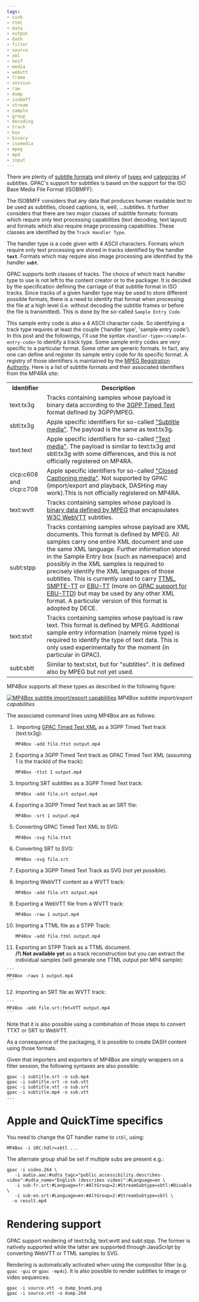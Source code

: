 ```yaml
---
tags:
- sink
- ttml
- data
- output
- dash
- filter
- source
- xml
- heif
- media
- webvtt
- frame
- session
- raw
- dump
- isobmff
- stream
- sample
- group
- decoding
- track
- box
- binary
- isomedia
- mpeg
- mp4
- input
---
```



There are plenty of [subtitle formats](http://en.wikipedia.org/wiki/Subtitle_(captioning)#Subtitle_formats) and plenty of [types](http://en.wikipedia.org/wiki/Subtitle_(captioning)#Types) and [categories](http://en.wikipedia.org/wiki/Subtitle_(captioning)#Categories) of subtitles. GPAC's support for subtitles is based on the support for the ISO Base Media File Format (ISOBMFF). 

The ISOBMFF considers that any data that produces human readable text to be used as subtitles, closed captions, is, well, ...subtitles. It further considers that there are two major classes of subtitle formats: formats which require only text processing capabilities (text decoding, text layout) and formats which also require image processing capabilities. These classes are identified by the `Track Handler Type`.

The handler type is a code given with 4 ASCII characters. Formats which require only text processing are stored in tracks identified by the handler **`text`**. Formats which may require also image processing are identified by the handler **`subt`**. 

GPAC supports both classes of tracks. The choice of which track handler type to use is not left to the content creator or to the packager. It is decided by the specification defining the carriage of that subtitle format in ISO tracks. Since tracks of a given handler type may be used to store different possible formats, there is a need to identify that format when processing the file at a high level (i.e. without decoding the subtitle frames or before the file is transmitted). This is done by the so-called `Sample Entry Code`.

This sample entry code is also a 4 ASCII character code. So identifying a track type requires at least the couple ('handler type', 'sample entry code'). In this post and the followings, I'll use the syntax `<handler-type>:<sample-entry-code>` to identify a track type. Some sample entry codes are very specific to a particular format. Some other are generic formats. In fact, any one can define and register its sample entry code for its specific format. A registry of those identifiers is maintained by the [MPEG Registration Authority](https://mp4ra.org/#/codecs). Here is a list of subtitle formats and their associated identifiers from the MP4RA site:

<table>

<tbody>

<tr>

<th>Identifier</th>

<th style="text-align: center">Description</th>

</tr>

<tr>

<td>text:tx3g</td>

<td>Tracks containing samples whose payload is binary data according to the <a href="http://www.etsi.org/deliver/etsi_ts/126200_126299/126245/11.00.00_60/ts_126245v110000p.pdf">3GPP Timed Text</a> format defined by 3GPP/MPEG.</td>

</tr>

<tr>

<td>sbtl:tx3g</td>

<td>Apple specific identifiers for so-called <a href="https://developer.apple.com/library/mac/documentation/quicktime/qtff/QTFFChap3/qtff3.html">"Subtitle media"</a>. The payload is the same as text:tx3g.</td>

</tr>

<tr>

<td>text:text</td>

<td>Apple specific identifiers for so-called <a href="https://developer.apple.com/library/mac/documentation/quicktime/qtff/QTFFChap3/qtff3.html">"Text media"</a>. The payload is similar to text:tx3g and sbtl:tx3g with some differences, and this is not officially registered on MP4RA.</td>

</tr>

<tr>

<td>clcp:c608 and clcp:c708</td>

<td>Apple specific identifiers for so-called <a href="https://developer.apple.com/library/mac/documentation/quicktime/qtff/QTFFChap3/qtff3.html">"Closed Captioning media"</a>. Not supported by GPAC (import/export and playback, DASHing may work).This is not officially registered on MP4RA.</td>

</tr>

<tr>

<td>text:wvtt</td>

<td>Tracks containing samples whose payload is <a href="http://www.iso.org/iso/home/store/catalogue_tc/catalogue_detail.htm?csnumber=63107">binary data defined by MPEG</a> that encapsulates <a href="https://w3c.github.io/webvtt/">W3C WebVTT</a> subtitles.</td>

</tr>

<tr>

<td>subt:stpp</td>

<td>Tracks containing samples whose payload are XML documents. This format is defined by MPEG. All samples carry one entire XML document and use the same XML language. Further information stored in the Sample Entry box (such as namespace) and possibly in the XML samples is required to precisely identify the XML languages of those subtitles. This is currently used to carry <a href="http://www.w3.org/TR/ttaf1-dfxp/">TTML</a>, <a href="https://www.smpte.org/sites/default/files/st2052-1-2010.pdf">SMPTE-TT</a> or <a href="https://tech.ebu.ch/docs/tech/tech3381.pdf">EBU-TT</a> (more on <a href="EBU-TTD-support-in-GPAC">GPAC support for EBU-TTD</a>) but may be used by any other XML format. A particular version of this format is adopted by DECE.</td>

</tr>

<tr>

<td>text:stxt</td>

<td>Tracks containing samples whose payload is raw text. This format is defined by MPEG. Additional sample entry information (namely mime type) is required to identify the type of text data. This is only used experimentally for the moment (in particular in GPAC).</td>

</tr>

<tr>

<td>subt:sbtt</td>

<td>Similar to text:stxt, but for "subtitles". It is defined also by MPEG but not yet used.</td>

</tr>

</tbody>

</table>

MP4Box supports all these types as described in the following figure:

[![MP4Box subtitle import/export capabilities](https://gpac.io/files/2014/09/mp4box-subtitle-support.png)](https://gpac.io/files/2014/09/mp4box-subtitle-support.png)
_MP4Box subtitle import/export capabilities_

The associated command lines using MP4Box are as follows:

1.   Importing [GPAC Timed Text XML](TTXT-Format-Documentation) as a 3GPP Timed Text track (text:tx3g):
    
    ```
    MP4Box -add file.ttxt output.mp4
    ```
    
2.  Exporting a 3GPP Timed Text track as GPAC Timed Text XML (assuming 1 is the trackId of the track):
    
    ```
    MP4Box -ttxt 1 output.mp4
    ```
    
3.  Importing SRT subtitles as a 3GPP Timed Text track:
    
    ```
    MP4Box -add file.srt output.mp4
    ```
    
4.  Exporting a 3GPP Timed Text track as an SRT file:
    
    ```
    MP4Box -srt 1 output.mp4
    ```
    
5.  Converting GPAC Timed Text XML to SVG:
    
    ```
    MP4Box -svg file.ttxt
    ```
    
6.  Converting SRT to SVG:
    
    ```
    MP4Box -svg file.srt
    ```
    
7.  Exporting a 3GPP Timed Text Track as SVG (not yet possible).
8.  Importing WebVTT content as a WVTT track:
    
    ```
    MP4Box -add file.vtt output.mp4
    ```
    
9.  Exporting a WebVTT file from a WVTT track:
    
    ```
    MP4Box -raw 1 output.mp4
    ```
    
10. Importing a TTML file as a STPP Track:

    ```
    MP4Box -add file.ttml output.mp4
    ```
    
11.  Exporting an STPP Track as a TTML document.  
    **/!\\ Not available yet** as a track reconstruction but you can extract the individual samples (will generate one TTML output per MP4 sample):
    
    ```
    MP4Box -raws 1 output.mp4
    ```
    
12.  Importing an SRT file as WVTT track:
    
    ```
    MP4Box -add file.srt:fmt=VTT output.mp4
    ```


Note that it is also possible using a combination of those steps to convert TTXT or SRT to WebVTT.

As a consequence of the packaging, it is possible to create DASH content using those formats.

Given that importers and exporters of MP4Box are simply wrappers on a filter session, the following syntaxes are also possible:
```
gpac -i subtitle.srt -o sub.mp4
gpac -i subtitle.srt -o sub.vtt
gpac -i subtitle.vtt -o sub.srt
gpac -i subtitle.mp4 -o sub.vtt
...
```

# Apple and QuickTime specifics

You need to change the QT handler name to ```stbl```, using:
```
MP4Box -i SRC:hdlr=sbtl ... 
```

The alternate group shall be set if multiple subs are present e.g.:
```
gpac -i video.264 \
   -i audio.aac:#udta_tagc="public.accessibility.describes-video":#udta_name="English (describes video)":#Language=en \
   -i sub-fr.srt:#Language=fr:#AltGroup=2:#StreamSubtype=sbtl:#Disable \
   -i sub-en.srt:#Language=en:#AltGroup=2:#StreamSubtype=sbtl \
  -o result.mp4
```
 
# Rendering support
GPAC support rendering of text:tx3g, text:wvtt and subt:stpp. The former is natively supported while the latter are supported through JavaScript by converting WebVTT or TTML samples to SVG.

Rendering is automatically activated when using the compositor filter (e.g. `gpac -gui` or `gpac -mp4c`).
It is also possible to render subtitles to image or video sequences:
```
gpac -i source.vtt -o dump_$num$.png
gpac -i source.vtt -o dump.264
```
